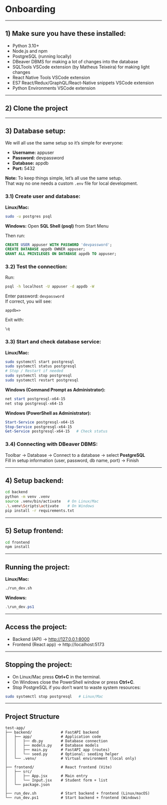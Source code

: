 # Onboarding
---

## 1) Make sure you have these installed:
- Python 3.10+  
- Node.js and npm  
- PostgreSQL (running locally)  
- DBeaver DBMS for making a lot of changes into the database  
- SQLTools VSCode extension (by Matheus Teixeira) for making light changes  
- React Native Tools VSCode extension  
- ES7 React/Redux/GraphQL/React-Native snippets VSCode extension  
- Python Environments VSCode extension  

---

## 2) Clone the project

---

## 3) Database setup:
We will all use the same setup so it’s simple for everyone:

- **Username:** appuser  
- **Password:** devpassword  
- **Database:** appdb  
- **Port:** 5432  

**Note:** To keep things simple, let’s all use the same setup.  
That way no one needs a custom `.env` file for local development.

### 3.1) Create user and database:
**Linux/Mac:**
```bash
sudo -u postgres psql
```

**Windows:**
Open **SQL Shell (psql)** from Start Menu

Then run:
```sql
CREATE USER appuser WITH PASSWORD 'devpassword';
CREATE DATABASE appdb OWNER appuser;
GRANT ALL PRIVILEGES ON DATABASE appdb TO appuser;
```

### 3.2) Test the connection:
Run:
```bash
psql -h localhost -U appuser -d appdb -W
```

Enter password: `devpassword`  
If correct, you will see:
```
appdb=>
```
Exit with:
```sql
\q
```

### 3.3) Start and check database service:
**Linux/Mac:**
```bash
sudo systemctl start postgresql
sudo systemctl status postgresql
# Stop / Restart if needed
sudo systemctl stop postgresql
sudo systemctl restart postgresql
```

**Windows (Command Prompt as Administrator):**
```powershell
net start postgresql-x64-15
net stop postgresql-x64-15
```

**Windows (PowerShell as Administrator):**
```powershell
Start-Service postgresql-x64-15
Stop-Service postgresql-x64-15
Get-Service postgresql-x64-15   # Check status
```

### 3.4) Connecting with DBeaver DBMS:
Toolbar → Database → Connect to a database → select **PostgreSQL**  
Fill in setup information (user, password, db name, port) → Finish  

---

## 4) Setup backend:
```bash
cd backend
python -m venv .venv
source .venv/bin/activate   # On Linux/Mac
.\.venv\Scripts\activate    # On Windows
pip install -r requirements.txt
```

---

## 5) Setup frontend:
```bash
cd frontend
npm install
```

---

## Running the project:
**Linux/Mac:**
```bash
./run_dev.sh
```

**Windows:**
```powershell
.\run_dev.ps1
```

---

## Access the project:
- Backend (API) → http://127.0.0.1:8000  
- Frontend (React app) → http://localhost:5173  

---

## Stopping the project:
- On Linux/Mac press **Ctrl+C** in the terminal.  
- On Windows close the PowerShell window or press **Ctrl+C**.  
- Stop PostgreSQL if you don’t want to waste system resources:  
```bash
sudo systemctl stop postgresql   # Linux/Mac
```

---

## Project Structure
```
test-app/
├── backend/             # FastAPI backend
│   ├── app/             # Application code
│   │   ├── db.py        # Database connection
│   │   ├── models.py    # Database models
│   │   ├── main.py      # FastAPI app (routes)
│   │   └── seed.py      # Optional: seeding helper
│   └── .venv/           # Virtual environment (local only)
│
├── frontend/            # React frontend (Vite)
│   ├── src/
│   │   ├── App.jsx      # Main entry
│   │   └── Input.jsx    # Student form + list
│   └── package.json
│
├── run_dev.sh           # Start backend + frontend (Linux/macOS)
└── run_dev.ps1          # Start backend + frontend (Windows)
```